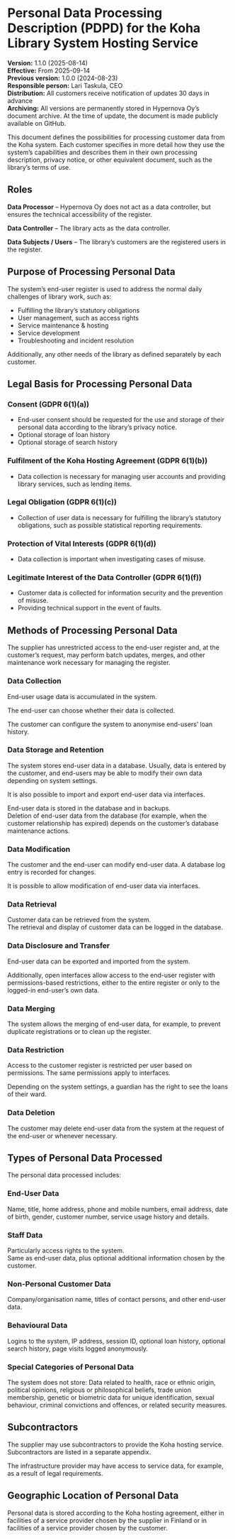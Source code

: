 # Personal Data Processing Description (PDPD) for the Koha Library System Hosting Service

**Version:** 1.1.0 (2025-08-14)  
**Effective:** From 2025-09-14  
**Previous version:** 1.0.0 (2024-08-23)  
**Responsible person:** Lari Taskula, CEO  
**Distribution:** All customers receive notification of updates 30 days in advance  
**Archiving:** All versions are permanently stored in Hypernova Oy’s document archive. At the time of update, the document is made publicly available on GitHub.  

This document defines the possibilities for processing customer data from the Koha system. Each customer specifies in more detail how they use the system’s capabilities and describes them in their own processing description, privacy notice, or other equivalent document, such as the library’s terms of use.

## Roles

**Data Processor** – Hypernova Oy does not act as a data controller, but ensures the technical accessibility of the register.  

**Data Controller** – The library acts as the data controller.  

**Data Subjects / Users** – The library’s customers are the registered users in the register.

## Purpose of Processing Personal Data

The system’s end-user register is used to address the normal daily challenges of library work, such as:

* Fulfilling the library’s statutory obligations
* User management, such as access rights
* Service maintenance & hosting
* Service development
* Troubleshooting and incident resolution

Additionally, any other needs of the library as defined separately by each customer.

## Legal Basis for Processing Personal Data

### Consent (GDPR 6(1)(a))
* End-user consent should be requested for the use and storage of their personal data according to the library’s privacy notice.
* Optional storage of loan history
* Optional storage of search history

### Fulfilment of the Koha Hosting Agreement (GDPR 6(1)(b))
* Data collection is necessary for managing user accounts and providing library services, such as lending items.

### Legal Obligation (GDPR 6(1)(c))
* Collection of user data is necessary for fulfilling the library’s statutory obligations, such as possible statistical reporting requirements.

### Protection of Vital Interests (GDPR 6(1)(d))
* Data collection is important when investigating cases of misuse.

### Legitimate Interest of the Data Controller (GDPR 6(1)(f))
* Customer data is collected for information security and the prevention of misuse.
* Providing technical support in the event of faults.

## Methods of Processing Personal Data

The supplier has unrestricted access to the end-user register and, at the customer’s request, may perform batch updates, merges, and other maintenance work necessary for managing the register.

### Data Collection

End-user usage data is accumulated in the system.  

The end-user can choose whether their data is collected.  

The customer can configure the system to anonymise end-users’ loan history.

### Data Storage and Retention

The system stores end-user data in a database. Usually, data is entered by the customer, and end-users may be able to modify their own data depending on system settings.  

It is also possible to import and export end-user data via interfaces.  

End-user data is stored in the database and in backups.  
Deletion of end-user data from the database (for example, when the customer relationship has expired) depends on the customer’s database maintenance actions.

### Data Modification

The customer and the end-user can modify end-user data. A database log entry is recorded for changes.  

It is possible to allow modification of end-user data via interfaces.

### Data Retrieval

Customer data can be retrieved from the system.  
The retrieval and display of customer data can be logged in the database.

### Data Disclosure and Transfer

End-user data can be exported and imported from the system.  

Additionally, open interfaces allow access to the end-user register with permissions-based restrictions, either to the entire register or only to the logged-in end-user’s own data.

### Data Merging

The system allows the merging of end-user data, for example, to prevent duplicate registrations or to clean up the register.

### Data Restriction

Access to the customer register is restricted per user based on permissions. The same permissions apply to interfaces.  

Depending on the system settings, a guardian has the right to see the loans of their ward.

### Data Deletion

The customer may delete end-user data from the system at the request of the end-user or whenever necessary.

## Types of Personal Data Processed

The personal data processed includes:

### End-User Data

Name, title, home address, phone and mobile numbers, email address, date of birth, gender, customer number, service usage history and details.

### Staff Data

Particularly access rights to the system.  
Same as end-user data, plus optional additional information chosen by the customer.

### Non-Personal Customer Data

Company/organisation name, titles of contact persons, and other end-user data.

### Behavioural Data

Logins to the system, IP address, session ID, optional loan history, optional search history, page visits logged anonymously.

### Special Categories of Personal Data

The system does not store:
Data related to health, race or ethnic origin, political opinions, religious or philosophical beliefs, trade union membership, genetic or biometric data for unique identification, sexual behaviour, criminal convictions and offences, or related security measures.

## Subcontractors

The supplier may use subcontractors to provide the Koha hosting service. Subcontractors are listed in a separate appendix.  

The infrastructure provider may have access to service data, for example, as a result of legal requirements.

## Geographic Location of Personal Data

Personal data is stored according to the Koha hosting agreement, either in facilities of a service provider chosen by the supplier in Finland or in facilities of a service provider chosen by the customer.